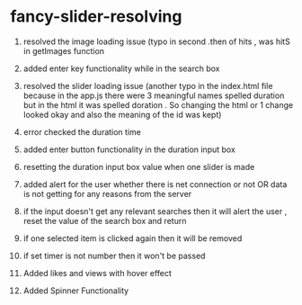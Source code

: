 # fancy-slider-resolving

1. resolved the image loading issue (typo in second .then of hits , was hitS in getImages function
2. added enter key functionality while in the search box
3. resolved the slider loading issue (another typo in the index.html file because in the app.js there were 3 meaningful names spelled duration but in the html it was spelled doration . So changing the html or 1 change looked okay and also the meaning of the id was kept)
4. error checked the duration time
5. added enter button functionality in the duration input box
6. resetting the duration input box value when one slider is made
7. added alert for the user whether there is net connection or not OR data is not getting for any reasons from the server
8. if the input doesn't get any relevant searches then it will alert the user , reset the value of the search box and return
9. if one selected item is clicked again then it will be removed
10. if set timer is not number then it won't be passed

11. Added likes and views with hover effect
12. Added Spinner Functionality